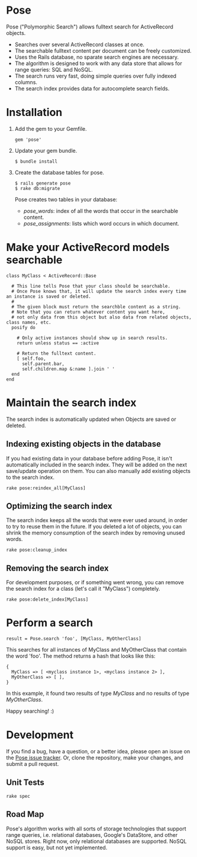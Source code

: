 # Pose

Pose  ("Polymorphic Search") allows fulltext search for ActiveRecord objects.

* Searches over several ActiveRecord classes at once.
* The searchable fulltext content per document can be freely customized.
* Uses the Rails database, no sparate search engines are necessary.
* The algorithm is designed to work with any data store that allows for range queries: SQL and NoSQL. 
* The search runs very fast, doing simple queries over fully indexed columns.
* The search index provides data for autocomplete search fields.


# Installation

1.  Add the gem to your Gemfile.

        gem 'pose'

2.  Update your gem bundle.

        $ bundle install

3.  Create the database tables for pose.

        $ rails generate pose
        $ rake db:migrate
    
    Pose creates two tables in your database:

    * _pose_words_: index of all the words that occur in the searchable content.
    * _pose_assignments_: lists which word occurs in which document.


# Make your ActiveRecord models searchable

    class MyClass < ActiveRecord::Base
      
      # This line tells Pose that your class should be searchable. 
      # Once Pose knows that, it will update the search index every time an instance is saved or deleted.
      #
      # The given block must return the searchble content as a string.
      # Note that you can return whatever content you want here, 
      # not only data from this object but also data from related objects, class names, etc.
      posify do

        # Only active instances should show up in search results.
        return unless status == :active
        
        # Return the fulltext content.
        [ self.foo,
          self.parent.bar,
          self.children.map &:name ].join ' '
      end
    end


# Maintain the search index

The search index is automatically updated when Objects are saved or deleted.

## Indexing existing objects in the database
If you had existing data in your database before adding Pose, it isn't automatically included in the search index.
They will be added on the next save/update operation on them. 
You can also manually add existing objects to the search index.

    rake pose:reindex_all[MyClass]

## Optimizing the search index
The search index keeps all the words that were ever used around, in order to try to reuse them in the future.
If you deleted a lot of objects, you can shrink the memory consumption of the search index by removing unused words.

    rake pose:cleanup_index

## Removing the search index
For development purposes, or if something went wrong, you can remove the search index for a class
(let's call it "MyClass") completely.

    rake pose:delete_index[MyClass]


# Perform a search

    result = Pose.search 'foo', [MyClass, MyOtherClass]

This searches for all instances of MyClass and MyOtherClass that contain the word 'foo'.
The method returns a hash that looks like this:

    { 
      MyClass => [ <myclass instance 1>, <myclass instance 2> ],
      MyOtherClass => [ ],
    }
    
In this example, it found two results of type _MyClass_ and no results of type _MyOtherClass_.

Happy searching!  :)


# Development

If you find a bug, have a question, or a better idea, please open an issue on the 
<a href="https://github.com/kevgo/pose/issues">Pose issue tracker</a>. 
Or, clone the repository, make your changes, and submit a pull request.

## Unit Tests

    rake spec

## Road Map

Pose's algorithm works with all sorts of storage technologies that support range queries, i.e. relational databases, 
Google's DataStore, and other NoSQL stores. Right now, only relational databases are supported. NoSQL support is easy,
but not yet implemented.

